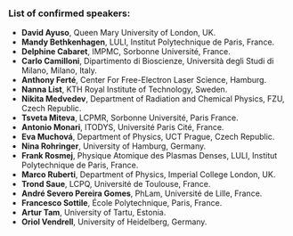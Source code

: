 
<html>

<style type="text/css">
.page-header {
  color: white;
  text-align: center;
  background-color: white;
  background-image: url("./images/FELheader.png");
  background-repeat: no-repeat;
  background-size: cover;
  margin: 0 auto;

}
</style>
<body>
<h3>List of confirmed speakers:</h3>
  <ul>
<li>	<b>David Ayuso</b>,	Queen Mary University of London, UK.	</li>
<li>	<b>Mandy Bethkenhagen</b>, LULI, Institut Polytechnique de Paris, France.	</li>
<li>	<b>Delphine Cabaret</b>, IMPMC, Sorbonne Université, France.	</li>
<li>	<b>Carlo	Camilloni</b>,	Dipartimento di Bioscienze, Università degli Studi di Milano, Milano, Italy. 	</li>
<li>	<b>Anthony	Ferté</b>,	Center For Free-Electron Laser Science, Hamburg.	</li>
<li>	<b>Nanna	List</b>, KTH Royal Institute of Technology, Sweden. 	</li>
<li>	<b>Nikita	Medvedev</b>,	Department of Radiation and Chemical Physics, FZU, Czech Republic. 	</li>
<li>	<b>Tsveta	Miteva</b>,	LCPMR, Sorbonne Université, Paris France. 	</li>
<li>	<b>Antonio	Monari</b>,	ITODYS, Université Paris Cité, France. 	</li>
<li>	<b>Eva	Muchová</b>,	Department of Physics, UCT Prague, Czech Republic. 	</li>
<li>	<b>Nina Rohringer</b>,	University of Hamburg, Germany.	</li>
<li>	<b>Frank	Rosmej</b>,	Physique Atomique des Plasmas Denses, LULI, Institut Polytechnique de Paris, France.	</li>
<li>	<b>Marco	Ruberti</b>,	Department of Physics, Imperial College London, UK. 	</li>
<li>	<b>Trond	Saue</b>,	LCPQ, Université de Toulouse, France. 	</li>
<li>	<b>André	Severo Pereira Gomes</b>,	PhLam, Université de Lille, France. 	</li>
<li>	<b>Francesco	Sottile</b>,	École Polytechnique, Paris, France. 	</li>
<li>	<b>Artur Tam</b>, University of Tartu, Estonia. 	</li>
<li>	<b>Oriol	Vendrell</b>,	University of Heidelberg, Germany. 	</li>
</ul>
</body>
</html>
